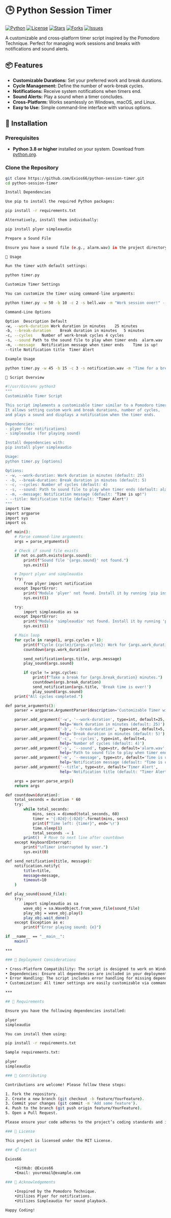 # 🕒 Python Session Timer

[![Python](https://img.shields.io/badge/Python-3.8%2B-blue)](https://www.python.org/)
[![License](https://img.shields.io/github/license/Exios66/python-session-timer)](LICENSE)
[![Stars](https://img.shields.io/github/stars/Exios66/python-session-timer?style=social)](https://github.com/Exios66/python-session-timer/stargazers)
[![Forks](https://img.shields.io/github/forks/Exios66/python-session-timer?style=social)](https://github.com/Exios66/python-session-timer/network/members)
[![Issues](https://img.shields.io/github/issues/Exios66/python-session-timer)](https://github.com/Exios66/python-session-timer/issues)

A customizable and cross-platform timer script inspired by the Pomodoro Technique. Perfect for managing work sessions and breaks with notifications and sound alerts.

## 📦 Features

- **Customizable Durations:** Set your preferred work and break durations.
- **Cycle Management:** Define the number of work-break cycles.
- **Notifications:** Receive system notifications when timers end.
- **Sound Alerts:** Play a sound when a timer concludes.
- **Cross-Platform:** Works seamlessly on Windows, macOS, and Linux.
- **Easy to Use:** Simple command-line interface with various options.

## 🚀 Installation

### Prerequisites

- **Python 3.8 or higher** installed on your system. Download from [python.org](https://www.python.org/downloads/).

### Clone the Repository

```bash
git clone https://github.com/Exios66/python-session-timer.git
cd python-session-timer

Install Dependencies

Use pip to install the required Python packages:

pip install -r requirements.txt

Alternatively, install them individually:

pip install plyer simpleaudio

Prepare a Sound File

Ensure you have a sound file (e.g., alarm.wav) in the project directory or specify the path to your preferred sound file when running the script.

📝 Usage

Run the timer with default settings:

python timer.py

Customize Timer Settings

You can customize the timer using command-line arguments:

python timer.py -w 50 -b 10 -c 2 -s bell.wav -m "Work session over!" --title "Break Time"

Command-Line Options

Option	Description	Default
-w, --work-duration	Work duration in minutes	25 minutes
-b, --break-duration	Break duration in minutes	5 minutes
-c, --cycles	Number of work-break cycles	4 cycles
-s, --sound	Path to the sound file to play when timer ends	alarm.wav
-m, --message	Notification message when timer ends	Time is up!
--title	Notification title	Timer Alert

Example Usage

python timer.py -w 45 -b 15 -c 3 -s notification.wav -m "Time for a break!" --title "Work Session Complete"

📜 Script Overview

#!/usr/bin/env python3
"""
Customizable Timer Script

This script implements a customizable timer similar to a Pomodoro timer.
It allows setting custom work and break durations, number of cycles,
and plays a sound and displays a notification when the timer ends.

Dependencies:
- plyer (for notifications)
- simpleaudio (for playing sound)

Install dependencies with:
pip install plyer simpleaudio

Usage:
python timer.py [options]

Options:
- -w, --work-duration: Work duration in minutes (default: 25)
- -b, --break-duration: Break duration in minutes (default: 5)
- -c, --cycles: Number of cycles (default: 4)
- -s, --sound: Path to sound file to play when timer ends (default: alarm.wav)
- -m, --message: Notification message (default: "Time is up!")
- --title: Notification title (default: "Timer Alert")
"""
import time
import argparse
import sys
import os

def main():
    # Parse command-line arguments
    args = parse_arguments()

    # Check if sound file exists
    if not os.path.exists(args.sound):
        print(f"Sound file '{args.sound}' not found.")
        sys.exit(1)

    # Import plyer and simpleaudio
    try:
        from plyer import notification
    except ImportError:
        print("Module 'plyer' not found. Install it by running 'pip install plyer'")
        sys.exit(1)

    try:
        import simpleaudio as sa
    except ImportError:
        print("Module 'simpleaudio' not found. Install it by running 'pip install simpleaudio'")
        sys.exit(1)

    # Main loop
    for cycle in range(1, args.cycles + 1):
        print(f"Cycle {cycle}/{args.cycles}: Work for {args.work_duration} minutes.")
        countdown(args.work_duration)

        send_notification(args.title, args.message)
        play_sound(args.sound)

        if cycle != args.cycles:
            print(f"Take a break for {args.break_duration} minutes.")
            countdown(args.break_duration)
            send_notification(args.title, 'Break time is over!')
            play_sound(args.sound)
    print("All cycles completed.")

def parse_arguments():
    parser = argparse.ArgumentParser(description='Customizable Timer with Notifications and Sound')

    parser.add_argument('-w', '--work-duration', type=int, default=25,
                        help='Work duration in minutes (default: 25)')
    parser.add_argument('-b', '--break-duration', type=int, default=5,
                        help='Break duration in minutes (default: 5)')
    parser.add_argument('-c', '--cycles', type=int, default=4,
                        help='Number of cycles (default: 4)')
    parser.add_argument('-s', '--sound', type=str, default='alarm.wav',
                        help='Path to sound file to play when timer ends (default: alarm.wav)')
    parser.add_argument('-m', '--message', type=str, default='Time is up!',
                        help='Notification message (default: "Time is up!")')
    parser.add_argument('--title', type=str, default='Timer Alert',
                        help='Notification title (default: "Timer Alert")')

    args = parser.parse_args()
    return args

def countdown(duration):
    total_seconds = duration * 60
    try:
        while total_seconds:
            mins, secs = divmod(total_seconds, 60)
            timer = '{:02d}:{:02d}'.format(mins, secs)
            print(f"Time left: {timer}", end='\r')
            time.sleep(1)
            total_seconds -= 1
        print()  # Move to next line after countdown
    except KeyboardInterrupt:
        print("\nTimer interrupted by user.")
        sys.exit(0)

def send_notification(title, message):
    notification.notify(
        title=title,
        message=message,
        timeout=10
    )

def play_sound(sound_file):
    try:
        import simpleaudio as sa
        wave_obj = sa.WaveObject.from_wave_file(sound_file)
        play_obj = wave_obj.play()
        play_obj.wait_done()
    except Exception as e:
        print(f"Error playing sound: {e}")

if __name__ == "__main__":
    main()

***

### 🔧 Deployment Considerations

• Cross-Platform Compatibility: The script is designed to work on Windows, macOS, and Linux systems.
• Dependencies: Ensure all dependencies are included in your deployment package or specified in your requirements.txt file.
• Error Handling: The script includes error handling for missing dependencies and sound files.
• Customization: All timer settings are easily customizable via command-line arguments.

***

## 📄 Requirements

Ensure you have the following dependencies installed:

plyer
simpleaudio

You can install them using:

pip install -r requirements.txt

Sample requirements.txt:

plyer
simpleaudio

### 🤝 Contributing

Contributions are welcome! Please follow these steps:

1. Fork the repository.
2. Create a new branch (git checkout -b feature/YourFeature).
3. Commit your changes (git commit -m 'Add some feature').
4. Push to the branch (git push origin feature/YourFeature).
5. Open a Pull Request.

Please ensure your code adheres to the project’s coding standards and includes appropriate documentation.

### 📜 License

This project is licensed under the MIT License.

### 📫 Contact

Exios66

	•GitHub: @Exios66
	•Email: youremail@example.com

### 🎉 Acknowledgements

	•Inspired by the Pomodoro Technique.
	•Utilizes Plyer for notifications.
	•Utilizes Simpleaudio for sound playback.

Happy Coding!
